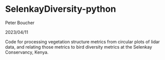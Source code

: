 # SelenkayDiversity-python
<p> Peter Boucher </p>
<p> 2023/04/11 </p>
<p> Code for processing vegetation structure metrics from circular plots of lidar data, and relating those metrics to bird diversity metrics at the Selenkay Conservancy, Kenya. </p>
